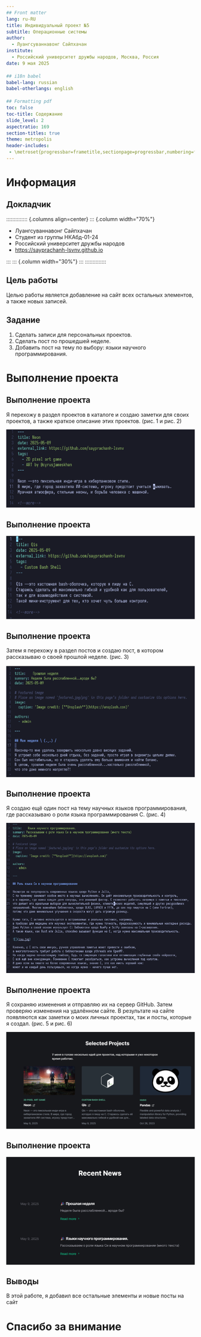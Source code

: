```yaml
---
## Front matter
lang: ru-RU
title: Индивидуальный проект №5
subtitle: Операционные системы
author:
  - Луангсуваннавонг Сайпхачан
institute:
  - Российский университет дружбы народов, Москва, Россия
date: 9 мая 2025

## i18n babel
babel-lang: russian
babel-otherlangs: english

## Formatting pdf
toc: false
toc-title: Содержание
slide_level: 2
aspectratio: 169
section-titles: true
theme: metropolis
header-includes:
 - \metroset{progressbar=frametitle,sectionpage=progressbar,numbering=fraction}
---
```


# Информация

## Докладчик

:::::::::::::: {.columns align=center}
::: {.column width="70%"}

  * Луангсуваннавонг Сайпхачан
  * Студент из группы НКАбд-01-24
  * Российский университет дружбы народов
  * <https://sayprachanh-lsvnv.github.io>

:::
::: {.column width="30%"}
:::
::::::::::::::

## Цель работы

Целью работы является добавление на сайт всех остальных элементов, а также новых записей.

## Задание

1. Сделать записи для персональных проектов.
2. Сделать пост по прошедшей неделе.
3. Добавить пост на тему по выбору: языки научного программирования.

# Выполнение проекта

## Выполнение проекта

Я перехожу в раздел проектов в каталоге и создаю заметки для своих проектов,
а также краткое описание этих проектов. (рис. 1 и рис. 2)

![Информация о проекте](image/pic/1.png)

## Выполнение проекта

![Информация о проекте](image/pic/2.png)

## Выполнение проекта

Затем я перехожу в раздел постов и создаю пост, в котором рассказываю о своей прошлой неделе. (рис. 3)

![Пост о моей последней неделе](image/pic/3.png)

## Выполнение проекта

Я создаю ещё один пост на тему научных языков программирования,
где рассказываю о роли языка программирования C. (рис. 4)

![Пост о языке научного программирования](image/pic/4.png)

## Выполнение проекта

Я сохраняю изменения и отправляю их на сервер GitHub. Затем проверяю изменения на удалённом сайте.
В результате на сайте появляются как заметки о моих личных проектах, так и посты, которые я создал. (рис. 5 и рис. 6)

![Раздел проекта](image/pic/5.png)

## Выполнение проекта

![Раздел публикации](image/pic/6.png)

## Выводы

В этой работе, я добавил все остальные элементы и новые посты на сайт

# Спасибо за внимание
